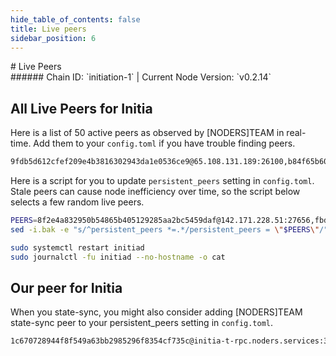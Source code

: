 ```yaml
---
hide_table_of_contents: false
title: Live peers
sidebar_position: 6
---
```


<div class="h1-with-icon icon-initia">
# Live Peers
</div>
###### Chain ID: `initiation-1` | Current Node Version: `v0.2.14`

## All Live Peers for Initia
Here is a list of 50 active peers as observed by [NODERS]TEAM in real-time. Add them to your `config.toml` if you have trouble finding peers.

```bash
9fdb5d612cfef209e4b3816302943da1e0536ce9@65.108.131.189:26100,b84f65b60062febbdc858ff145e5f7598870020b@84.247.170.45:13056,4282edd9a29d9e9a765ab9184ca3b1cf0fc2238b@5.189.156.185:14656,fbdbc8e3b306609c1ac2c3dd94c5b79cfc9517b6@149.50.109.99:14656,74233da5004e95995f5cd618e203543dcbfa3f26@65.21.69.49:27656,f06170f963f210792a1d698e25df6706f0b5b06f@164.68.105.122:39656,cc0f4df2c6e887a6b030f847de37fd29927bd4ee@149.50.114.28:14656,073a10268c0f2ff6a25bb4a29617bdf68d84e951@49.13.222.181:26656,875ee19218c201f2482e29db67a8cebe072f86b6@183.110.214.229:26656,f398117804c638ace3c189781d08db77caa20aa9@65.108.109.48:10656,8a50ce850f6b71a564de8cfeac385fb48181b901@77.91.78.74:26656,9f9765c7baaf1228626f9917f38280da475d9dd5@135.125.163.118:26666,6af7289fbaadb69c4c211dc89e46344020cb0a1a@94.72.116.122:14656,17b0fb616bae3fc2e6babf717e2ec132353142db@51.195.88.136:15674,06872cef3d6e4167d0830b87f66cbf080aebdb84@149.50.114.241:14656,66788ed0d101278b6af14d16dd7873315a6e8906@161.97.105.35:14656,ae6784c76d80ded1b7f3dbc9a3fe86df48d7df04@184.174.39.222:27656,248e89265f4c7f50dbace38aa9c50e0a3a382d69@158.220.84.140:27656,151ea1a88cbeb4d14056c2122e9d6bb30bd3fb6a@193.187.129.109:27656,dd979ed2d71d4af634ff6a544be73d18cb63b977@38.242.214.220:27656,8b9fb94ba49d513d0a66e9190900c123967ad412@184.174.39.48:27656,f30f772c31f8008834793022220f67782b9b7e7c@213.199.51.136:27656,8b74193dcb2922fb23d3888aa3b0342db82bfcf0@78.46.120.49:26656,5e4433193955709332a4165adaf55261ffd8f3ad@207.180.199.101:27656,0fe59cad9f1277acfb0645daa12f115edcc875c4@207.180.234.16:27656,5d3c2f298df081b81590ec52dffaaca5aaa9ec98@167.114.119.62:27656,ec7476c4cd0fd8b639848c6157c3e5ded45c67f6@209.145.54.221:53456,31d442cf78412f8d9df41fc9dfb588729e2ddef2@31.220.95.137:27656,8df2f464d5e2b6dcc552e574f89f186ac1a4674f@27.115.100.62:26656,32756a5b2576d48561d20e93544290019418d2a2@45.8.132.174:26656,6d8bacd35ec181cd46cb12030f59d06b3a7909ce@184.174.37.96:27656,b1dc286c333a3e853008ac361ec40f253ae44bb2@38.242.157.180:27656,b917c2a1504b4d86a6aa57704f751b0589c2b186@112.49.46.150:26656,df4b6051dc3fc60610b67596e70dc51a210ca12f@65.21.14.11:21656,4b93ef428d2df62744b72428ca4b36bd31ebe290@195.201.60.182:26656,98cc78f84d36eb5e0398df6b3c193c00f6bc0c93@37.60.227.96:27656,8f2e4a832950b54865b405129285aa2bc5459daf@142.171.228.51:27656,b2b1b6f4ab7ff9e000e547256933bc56d92467b5@43.130.234.186:27656,55a5b0d62fa936b876ab4da5ef7222a87f085b97@13.214.245.149:26656,b0b2cf826cf495257262115ec9eda5f4b59a847e@116.52.195.135:27656,bec47756464d95da19bfa171a2ab5dd8edeeb553@139.84.142.41:27656,cf4d470ae400b6fcb23613d09d5144b9f0b1b3f3@49.13.240.176:26656,83ca87fb499f5ddd1053b12ae5108f091c32bcfc@15.160.14.176:27656,1b80bea6b8528beaa48f42075d39f5cab36911b7@35.216.60.126:26656,d9b8e50ac286b2e647e4b627935cd225b4c6ceaf@109.199.97.152:656,a98e47c02763d05f2a9623cb67e8e40e0d06504a@5.9.70.180:15674,3a0552da05fb4ff8f76ed8c21f63339dcf0ab1ba@148.113.9.30:21656,3b6a4c5ede20a38ad254909ac78ff73e0a4ca3b7@109.199.117.4:19656,ecd30555281c0c31b6dbfd4d82c05edde2d86636@209.38.156.109:26656,287c71e2dee70745f8e4bac8f8516b297e0ca0ba@135.181.240.182:3560
```

Here is a script for you to update `persistent_peers` setting in `config.toml`. Stale peers can cause node inefficiency over time, so the script below selects a few random live peers.

```bash
PEERS=8f2e4a832950b54865b405129285aa2bc5459daf@142.171.228.51:27656,fbdbc8e3b306609c1ac2c3dd94c5b79cfc9517b6@149.50.109.99:14656,ae6784c76d80ded1b7f3dbc9a3fe86df48d7df04@184.174.39.222:27656,b0b2cf826cf495257262115ec9eda5f4b59a847e@116.52.195.135:27656,3b6a4c5ede20a38ad254909ac78ff73e0a4ca3b7@109.199.117.4:19656
sed -i.bak -e "s/^persistent_peers *=.*/persistent_peers = \"$PEERS\"/" ~/.initiad/config/config.toml

sudo systemctl restart initiad
sudo journalctl -fu initiad --no-hostname -o cat
```

## Our peer for Initia
When you state-sync, you might also consider adding [NODERS]TEAM state-sync peer to your persistent_peers setting in `config.toml`.

```bash
1c670728944f8f549a63bb2985296f8354cf735c@initia-t-rpc.noders.services:32656
```
